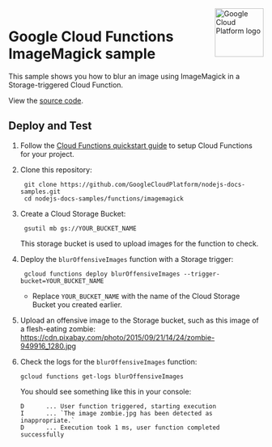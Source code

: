 <img src="https://avatars2.githubusercontent.com/u/2810941?v=3&s=96" alt="Google Cloud Platform logo" title="Google Cloud Platform" align="right" height="96" width="96"/>

# Google Cloud Functions ImageMagick sample

This sample shows you how to blur an image using ImageMagick in a
Storage-triggered Cloud Function.

View the [source code][code].

[code]: index.js

## Deploy and Test

1. Follow the [Cloud Functions quickstart guide][quickstart] to setup Cloud
Functions for your project.

1. Clone this repository:

        git clone https://github.com/GoogleCloudPlatform/nodejs-docs-samples.git
        cd nodejs-docs-samples/functions/imagemagick

1. Create a Cloud Storage Bucket:

        gsutil mb gs://YOUR_BUCKET_NAME

    This storage bucket is used to upload images for the function to check.

1. Deploy the `blurOffensiveImages` function with a Storage trigger:

        gcloud functions deploy blurOffensiveImages --trigger-bucket=YOUR_BUCKET_NAME

    * Replace `YOUR_BUCKET_NAME` with the name of the Cloud Storage Bucket you created earlier.

1.  Upload an offensive image to the Storage bucket, such as this image of
    a flesh-eating zombie: https://cdn.pixabay.com/photo/2015/09/21/14/24/zombie-949916_1280.jpg

1.  Check the logs for the `blurOffensiveImages` function:

        gcloud functions get-logs blurOffensiveImages

    You should see something like this in your console:

        D      ... User function triggered, starting execution
        I      ... `The image zombie.jpg has been detected as inappropriate.`
        D      ... Execution took 1 ms, user function completed successfully

[quickstart]: https://cloud.google.com/functions/quickstart
